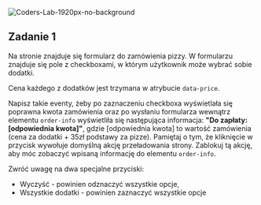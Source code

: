 ![Coders-Lab-1920px-no-background](https://user-images.githubusercontent.com/30623667/104709387-2b7ac180-571f-11eb-9b94-517aa6d501c9.png)



## Zadanie 1

Na stronie znajduje się formularz do zamówienia pizzy. W formularzu znajduje się pole z checkboxami, w którym użytkownik może wybrać sobie dodatki.

Cena każdego z dodatków jest trzymana w atrybucie ```data-price```.

Napisz takie eventy, żeby po zaznaczeniu checkboxa wyświetlała się poprawna kwota zamówienia oraz po wysłaniu formularza wewnątrz elementu ```order-info``` wyświetliła się następująca informacja: **"Do zapłaty: [odpowiednia kwota]"**, gdzie [odpowiednia kwota] to wartość zamówienia (cena za dodatki + 35zł podstawy za pizze). Pamiętaj o tym, że kliknięcie w przycisk wywołuje domyślną akcję przeładowania strony. Zablokuj tą akcję, aby móc zobaczyć wpisaną informację do elementu ```order-info```.

Zwróć uwagę na dwa specjalne przyciski:
* Wyczyść - powinien odznaczyć wszystkie opcje,
* Wszystkie dodatki - powinien zaznaczyć wszystkie opcje
